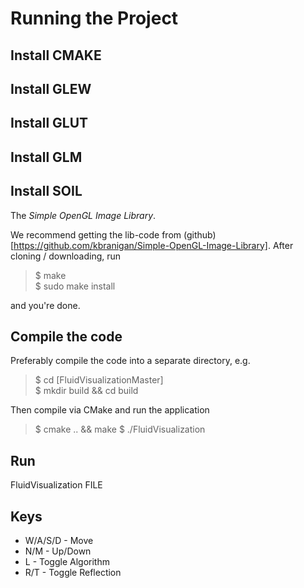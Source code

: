# Running the Project

## Install CMAKE
## Install GLEW
## Install GLUT
## Install GLM
## Install SOIL

The *Simple OpenGL Image Library*. 

We recommend getting the lib-code from (github)[https://github.com/kbranigan/Simple-OpenGL-Image-Library].
After cloning / downloading, run

>$ make<br>
>$ sudo make install

and you're done.

## Compile the code

Preferably compile the code into a separate directory, e.g.

>$ cd [FluidVisualizationMaster]<br>
>$ mkdir build && cd build<br>

Then compile via CMake and run the application

>$ cmake .. && make
>$ ./FluidVisualization

## Run

FluidVisualization FILE

## Keys

- W/A/S/D - Move
- N/M - Up/Down
- L - Toggle Algorithm
- R/T - Toggle Reflection
